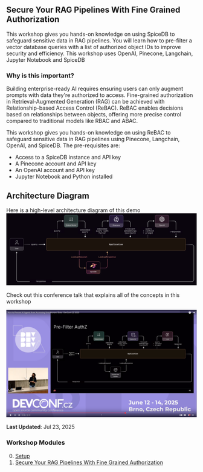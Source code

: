 ## Secure Your RAG Pipelines With Fine Grained Authorization

This workshop gives you hands-on knowledge on using SpiceDB to safeguard sensitive data in RAG pipelines. You will learn how to pre-filter a vector database queries with a list of authorized object IDs to improve security and efficiency. This workshop uses OpenAI, Pinecone, Langchain, Jupyter Notebook and SpiceDB

### Why is this important? 

Building enterprise-ready AI requires ensuring users can only augment prompts with data they're authorized to access. Fine-grained authorization in Retrieval-Augmented Generation (RAG) can be achieved with Relationship-based Access Control (ReBAC). ReBAC enables decisions based on relationships between objects, offering more precise control compared to traditional models like RBAC and ABAC.

This workshop gives you hands-on knowledge on using ReBAC to safeguard sensitive data in RAG pipelines using Pinecone, Langchain, OpenAI, and SpiceDB. 
The pre-requisites are: 


- Access to a SpiceDB instance and API key
- A Pinecone account and API key
- An OpenAI account and API key
- Jupyter Notebook and Python installed


## Architecture Diagram

Here is a high-level architecture diagram of this demo
![architecture diagram](/secure-rag-pipelines/secure-rag.png)

Check out this conference talk that explains all of the concepts in this workshop

[![DevConf talk](/secure-rag-pipelines/youtube.png)](https://youtu.be/aeace8MDlhk "Secure RAG Pipelines")

**Last Updated**: Jul 23, 2025

### Workshop Modules

0. [Setup](https://github.com/authzed/workshops/blob/main/secure-rag-pipelines/00-setup.md)
1. [Secure Your RAG Pipelines With Fine Grained Authorization](https://github.com/authzed/workshops/blob/main/secure-rag-pipelines/01-rag.ipynb)
